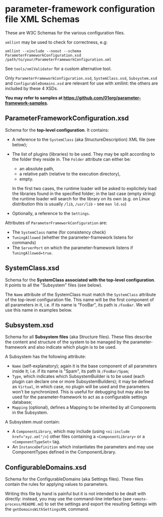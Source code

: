 # parameter-framework configuration file XML Schemas

These are W3C Schemas for the various configuration files.

`xmllint` may be used to check for correctness, e.g:

    xmllint --xinclude --noout --schema ParameterFrameworkConfiguration.xsd /path/to/your/ParameterFrameworkConfiguration.xml

See `tools/xmlValidator` for a custom alternative tool.

Only `ParameterFrameworkConfiguration.xsd`, `SystemClass.xsd`, `Subsystem.xsd` and
`ConfigurableDomains.xsd` are relevant for use with xmllint: the others are
included by these 4 XSDs.

**You may refer to samples at
<https://github.com/01org/parameter-framework-samples>.**

## ParameterFrameworkConfiguration.xsd

Schema for the **top-level configuration**.  It contains:

- A reference to the `SystemClass` (aka StructureDescription) XML file (see
  below);
- The list of plugins (libraries) to be used. They may be split according to
the folder they reside in. The `Folder` attribute can either be:
    
    - an absolute path,
    - a relative path (relative to the execution directory),
    - empty.
    
    In the first two cases, the runtime loader will be asked to explicitely load
    the libraries found in the specified folder; in the last case (empty string)
    the runtime loader will search for the library on its own (e.g. on Linux
    distribution this is usually `/lib`, `/usr/lib` - see `man ld.so`)
- Optionally, a reference to the `Settings`.

Attributes of `ParameterFrameworkConfiguration` are:

- The `SystemClass` name (for consistency check)
- `TuningAllowed` (whether the parameter-framework listens for commands)
- The `ServerPort` on which the parameter-framework listens if
  `TuningAllowed=true`.

## SystemClass.xsd

Schema for the **SystemClass associated with the top-level configuration**.  It
points to all the "Subsystem" files (see below).

The `Name` attribute of the SystemClass must match the `SystemClass` attribute
of the top-level configuration file. This name will be the first component of
all parameters in it, i.e. if its name is "FooBar", its path is `/FooBar`. We
will use this name in examples below.

## Subsystem.xsd

Schema for all **Subsystem files** (aka Structure files).  These files describe the
content and structure of the system to be managed by the parameter-framework
and also indicate which plugin is to be used.

A Subsystem has the following attribute:

- `Name` (self-explanatory); again it is the base component of all parameters
  inside it; i.e. if its name is "Spam", its path is `/FooBar/Spam`;
- `Type`, which indicates which SubsystemBuilder is to be used (each plugin can
  declare one or more SubsystemBuilders); it may be defined as `Virtual`, in
  which case, no plugin will be used and the parameters won't be synchronized.
  This is useful for debugging but may also be used for the parameter-framework
  to act as a configurable settings database;
- `Mapping` (optional), defines a Mapping to be inherited by all Components in
  the Subsystem.

A Subsystem *must* contain:

- A `ComponentLibrary`, which may include (using `<xi:include href="xyz.xml"/>`)
  other files containing a `<ComponentLibrary>` or a `<ComponentTypeSet>` tag.
- An `InstanceDefinition` which instantiates the parameters and may use
  ComponentTypes defined in the ComponentLibrary.

## ConfigurableDomains.xsd

Schema for the ConfigurableDomains (aka Settings files).  These files contain
the rules for applying values to parameters.

Writing this file by hand is painful but it is not intended to be dealt
with directly: instead, you may use the command-line interface (see
`remote-process/README.md`) to set the settings and export the resulting
Settings with the `getDomainsWithSettingsXML` command.
